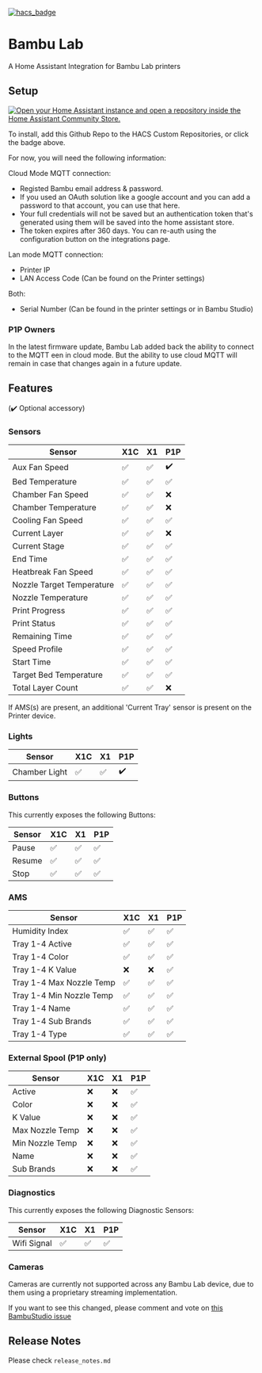 [![hacs_badge](https://img.shields.io/badge/HACS-Custom-41BDF5.svg?style=for-the-badge)](https://github.com/hacs/integration)

# Bambu Lab

A Home Assistant Integration for Bambu Lab printers

## Setup

[![Open your Home Assistant instance and open a repository inside the Home Assistant Community Store.](https://my.home-assistant.io/badges/hacs_repository.svg)](https://my.home-assistant.io/redirect/hacs_repository/?owner=greghesp&repository=ha-bambulab&category=Integration)

To install, add this Github Repo to the HACS Custom Repositories, or click the badge above.

For now, you will need the following information:

Cloud Mode MQTT connection:
- Registed Bambu email address & password.
- If you used an OAuth solution like a google account and you can add a password to that account, you can use that here.
- Your full credentials will not be saved but an authentication token that's generated using them will be saved into the home assistant store.
- The token expires after 360 days. You can re-auth using the configuration button on the integrations page.

Lan mode MQTT connection:
- Printer IP
- LAN Access Code (Can be found on the Printer settings)

Both:
- Serial Number (Can be found in the printer settings or in Bambu Studio)

### P1P Owners

In the latest firmware update, Bambu Lab added back the ability to connect to the MQTT een in cloud mode. But the ability to use cloud MQTT will remain in case that changes again in a future update.

## Features

(:heavy_check_mark: Optional accessory)

### Sensors

| Sensor                     | X1C                | X1                 | P1P                | 
|----------------------------|--------------------|--------------------|--------------------|
| Aux Fan Speed              | :white_check_mark: | :white_check_mark: | :heavy_check_mark: |
| Bed Temperature 	         | :white_check_mark: | :white_check_mark: | :white_check_mark: |
| Chamber Fan Speed	         | :white_check_mark: | :white_check_mark: | :x:                |
| Chamber Temperature        | :white_check_mark: | :white_check_mark: | :x:                |
| Cooling Fan Speed	         | :white_check_mark: | :white_check_mark: | :white_check_mark: |
| Current Layer	             | :white_check_mark: | :white_check_mark: | :x:                |
| Current Stage	             | :white_check_mark: | :white_check_mark: | :white_check_mark: |
| End Time                   | :white_check_mark: | :white_check_mark: | :white_check_mark: |
| Heatbreak Fan Speed        | :white_check_mark: | :white_check_mark: | :white_check_mark: |
| Nozzle Target Temperature	 | :white_check_mark: | :white_check_mark: | :white_check_mark: |
| Nozzle Temperature         | :white_check_mark: | :white_check_mark: | :white_check_mark: |
| Print Progress             | :white_check_mark: | :white_check_mark: | :white_check_mark: |
| Print Status	             | :white_check_mark: | :white_check_mark: | :white_check_mark: |
| Remaining Time             | :white_check_mark: | :white_check_mark: | :white_check_mark: |
| Speed Profile              | :white_check_mark: | :white_check_mark: | :white_check_mark: |
| Start Time                 | :white_check_mark: | :white_check_mark: | :white_check_mark: |
| Target Bed Temperature     | :white_check_mark: | :white_check_mark: | :white_check_mark: |
| Total Layer Count          | :white_check_mark: | :white_check_mark: | :x:                |

If AMS(s) are present, an additional 'Current Tray' sensor is present on the Printer device.

### Lights

| Sensor                     | X1C                | X1                 | P1P                | 
|----------------------------|--------------------|--------------------|--------------------|
| Chamber Light              | :white_check_mark: | :white_check_mark: | :heavy_check_mark: |

### Buttons

This currently exposes the following Buttons:

| Sensor          | X1C                  | X1                  | P1P                |
|-----------------|----------------------|---------------------|--------------------|
| Pause	          | :white_check_mark:   | :white_check_mark:  | :white_check_mark: |
| Resume          | :white_check_mark:   | :white_check_mark:  | :white_check_mark: |
| Stop	          | :white_check_mark:   | :white_check_mark:  | :white_check_mark: |

### AMS

| Sensor                   | X1C                | X1                 | P1P                |
|--------------------------|--------------------|--------------------|--------------------|
| Humidity Index           | :white_check_mark: | :white_check_mark: | :white_check_mark: |
| Tray 1-4 Active          | :white_check_mark: | :white_check_mark: | :white_check_mark: |
| Tray 1-4 Color           | :white_check_mark: | :white_check_mark: | :white_check_mark: |
| Tray 1-4 K Value         | :x:                | :x:                | :white_check_mark: |
| Tray 1-4 Max Nozzle Temp | :white_check_mark: | :white_check_mark: | :white_check_mark: |
| Tray 1-4 Min Nozzle Temp | :white_check_mark: | :white_check_mark: | :white_check_mark: |
| Tray 1-4 Name            | :white_check_mark: | :white_check_mark: | :white_check_mark: |
| Tray 1-4 Sub Brands      | :white_check_mark: | :white_check_mark: | :white_check_mark: |
| Tray 1-4 Type            | :white_check_mark: | :white_check_mark: | :white_check_mark: |

### External Spool (P1P only)

| Sensor          | X1C | X1  | P1P                |
|-----------------|-----|-----|--------------------|
| Active          | :x: | :x: | :white_check_mark: |
| Color           | :x: | :x: | :white_check_mark: |
| K Value         | :x: | :x: | :white_check_mark: |
| Max Nozzle Temp | :x: | :x: | :white_check_mark: |
| Min Nozzle Temp | :x: | :x: | :white_check_mark: |
| Name            | :x: | :x: | :white_check_mark: |
| Sub Brands      | :x: | :x: | :white_check_mark: |

### Diagnostics

This currently exposes the following Diagnostic Sensors:

| Sensor       | X1C                | X1                 | P1P                |
|--------------|--------------------|--------------------|--------------------|
| Wifi Signal  | :white_check_mark: | :white_check_mark: | :white_check_mark: |

### Cameras

Cameras are currently not supported across any Bambu Lab device, due to them using a proprietary streaming
implementation.

If you want to see this changed, please comment and vote
on [this BambuStudio issue](https://github.com/bambulab/BambuStudio/issues/1536)

## Release Notes

Please check `release_notes.md`
